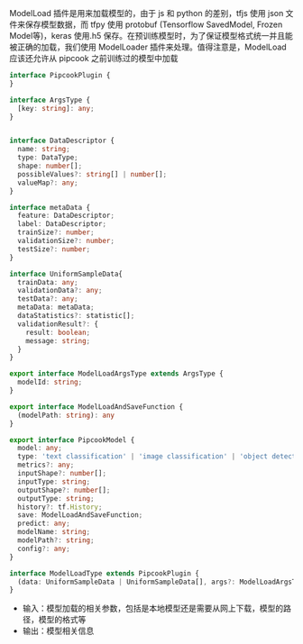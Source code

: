 ModelLoad 插件是用来加载模型的，由于 js 和 python 的差别，tfjs 使用 json 文件来保存模型数据，而 tfpy 使用 protobuf (Tensorflow SavedModel, Frozen Model等)，keras 使用.h5 保存。在预训练模型时，为了保证模型格式统一并且能被正确的加载，我们使用 ModelLoader 插件来处理。值得注意是，ModelLoad 应该还允许从 pipcook 之前训练过的模型中加载

```typescript
interface PipcookPlugin {
}

interface ArgsType {
  [key: string]: any;
}


interface DataDescriptor {
  name: string;
  type: DataType;
  shape: number[];
  possibleValues?: string[] | number[];
  valueMap?: any;
}

interface metaData {
  feature: DataDescriptor;
  label: DataDescriptor;
  trainSize?: number;
  validationSize?: number;
  testSize?: number;
}

interface UniformSampleData{
  trainData: any;
  validationData?: any;
  testData?: any;
  metaData: metaData;
  dataStatistics?: statistic[];
  validationResult?: {
    result: boolean;
    message: string;
  }
}

export interface ModelLoadArgsType extends ArgsType {
  modelId: string;
}

export interface ModelLoadAndSaveFunction {
  (modelPath: string): any
}

export interface PipcookModel {
  model: any;
  type: 'text classification' | 'image classification' | 'object detection';
  metrics?: any;
  inputShape?: number[];
  inputType: string;
  outputShape?: number[];
  outputType: string;
  history?: tf.History;
  save: ModelLoadAndSaveFunction;
  predict: any;
  modelName: string;
  modelPath?: string;
  config?: any;
}

interface ModelLoadType extends PipcookPlugin {
  (data: UniformSampleData | UniformSampleData[], args?: ModelLoadArgsType): Promise<PipcookModel>
}

```

- 输入：模型加载的相关参数，包括是本地模型还是需要从网上下载，模型的路径，模型的格式等
- 输出：模型相关信息
